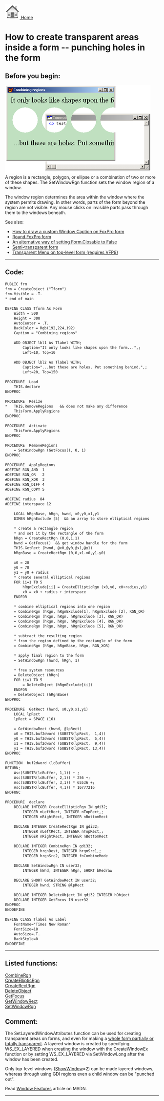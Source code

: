[<img src="../images/home.png"> Home ](https://github.com/VFPX/Win32API)  

# How to create transparent areas inside a form -- punching holes in the form

## Before you begin:
![](../images/holes.png)  
A region is a rectangle, polygon, or ellipse or a combination of two or more of these shapes. The SetWindowRgn function sets the window region of a window.   

The window region determines the area within the window where the system permits drawing. In other words, parts of the form beyond the region are not visible. Any mouse clicks on invisible parts pass through them to the windows beneath.  

See also:

* [How to draw a custom Window Caption on FoxPro form](sample_499.md)  
* [Round FoxPro form](sample_143.md)  
* [An alternative way of setting Form.Closable to False](sample_127.md)  
* [Semi-transparent form](sample_453.md)  
* [Transparent Menu on top-level form (requires VFP9) ](sample_496.md)  

  
***  


## Code:
```foxpro  
PUBLIC frm
frm = CreateObject ("Tform")
frm.Visible = .T.
* end of main

DEFINE CLASS Tform As Form
	Width = 500
	Height = 300
	AutoCenter = .T.
	BackColor = Rgb(192,224,192)
	Caption = "Combining regions"
	
	ADD OBJECT lbl1 As Tlabel WITH;
		Caption="It only looks like shapes upon the form...",;
		Left=10, Top=10
	
	ADD OBJECT lbl2 As Tlabel WITH;
		Caption="...but these are holes. Put something behind.",;
		Left=20, Top=150

PROCEDURE  Load
	THIS.declare
ENDPROC

PROCEDURE  Resize
*	THIS.RemoveRegions   && does not make any difference
	ThisForm.ApplyRegions
ENDPROC

PROCEDURE  Activate
	ThisForm.ApplyRegions
ENDPROC

PROCEDURE  RemoveRegions
	= SetWindowRgn (GetFocus(), 0, 1)
ENDPROC

PROCEDURE  ApplyRegions
#DEFINE RGN_AND  1
#DEFINE RGN_OR   2
#DEFINE RGN_XOR  3
#DEFINE RGN_DIFF 4
#DEFINE RGN_COPY 5

#DEFINE radius  84
#DEFINE interspace 12

	LOCAL hRgnBase, hRgn, hwnd, x0,y0,x1,y1
	DIMEN hRgnExclude [5]  && an array to store elliptical regions

	* create a rectangle region
	* and set it by the rectangle of the form
	hRgn = CreateRectRgn (0,0,1,1)
	hwnd = GetFocus()  && get window handle for the form
	THIS.GetRect (hwnd, @x0,@y0,@x1,@y1)
	hRgnBase = CreateRectRgn (0,0,x1-x0,y1-y0)

	x0 = 20
	y0 = 70
	y1 = y0 + radius
	* create several elliptical regions
	FOR ii=1 TO 5
		hRgnExclude[ii] = CreateEllipticRgn (x0,y0, x0+radius,y1)
 		x0 = x0 + radius + interspace
	ENDFOR

	* combine elliptical regions into one region
	= CombineRgn (hRgn, hRgnExclude[1], hRgnExclude [2], RGN_OR)
	= CombineRgn (hRgn, hRgn, hRgnExclude [3], RGN_OR)
	= CombineRgn (hRgn, hRgn, hRgnExclude [4], RGN_OR)
	= CombineRgn (hRgn, hRgn, hRgnExclude [5], RGN_OR)

	* subtract the resulting region
	* from the region defined by the rectangle of the form
	= CombineRgn (hRgn, hRgnBase, hRgn, RGN_XOR)

	* apply final region to the form
	= SetWindowRgn (hwnd, hRgn, 1)
	
	* free system resources
	= DeleteObject (hRgn)
	FOR ii=1 TO 5
		= DeleteObject (hRgnExclude[ii])
	ENDFOR
	= DeleteObject (hRgnBase)
ENDPROC

PROCEDURE  GetRect (hwnd, x0,y0,x1,y1)
	LOCAL lpRect
	lpRect = SPACE (16)

	= GetWindowRect (hwnd, @lpRect)
	x0 = THIS.buf2dword (SUBSTR(lpRect,  1,4))
	y0 = THIS.buf2dword (SUBSTR(lpRect,  5,4))
	x1 = THIS.buf2dword (SUBSTR(lpRect,  9,4))
	y1 = THIS.buf2dword (SUBSTR(lpRect, 13,4))
ENDPROC

FUNCTION  buf2dword (lcBuffer)
RETURN;
	Asc(SUBSTR(lcBuffer, 1,1)) + ;
	Asc(SUBSTR(lcBuffer, 2,1)) * 256 +;
	Asc(SUBSTR(lcBuffer, 3,1)) * 65536 +;
	Asc(SUBSTR(lcBuffer, 4,1)) * 16777216
ENDFUNC

PROCEDURE  declare
	DECLARE INTEGER CreateEllipticRgn IN gdi32;
		INTEGER nLeftRect, INTEGER nTopRect,;
		INTEGER nRightRect, INTEGER nBottomRect

	DECLARE INTEGER CreateRectRgn IN gdi32;
		INTEGER nLeftRect, INTEGER nTopRect,;
		INTEGER nRightRect, INTEGER nBottomRect

	DECLARE INTEGER CombineRgn IN gdi32;
		INTEGER hrgnDest, INTEGER hrgnSrc1,;
		INTEGER hrgnSrc2, INTEGER fnCombineMode

	DECLARE SetWindowRgn IN user32;
		INTEGER hWnd, INTEGER hRgn, SHORT bRedraw

	DECLARE SHORT GetWindowRect IN user32;
		INTEGER hwnd, STRING @lpRect

	DECLARE INTEGER DeleteObject IN gdi32 INTEGER hObject
	DECLARE INTEGER GetFocus IN user32
ENDPROC
ENDDEFINE

DEFINE CLASS Tlabel As Label
	FontName="Times New Roman"
	FontSize=18
	AutoSize=.T.
	BackStyle=0
ENDDEFINE  
```  
***  


## Listed functions:
[CombineRgn](../libraries/gdi32/CombineRgn.md)  
[CreateEllipticRgn](../libraries/gdi32/CreateEllipticRgn.md)  
[CreateRectRgn](../libraries/gdi32/CreateRectRgn.md)  
[DeleteObject](../libraries/gdi32/DeleteObject.md)  
[GetFocus](../libraries/user32/GetFocus.md)  
[GetWindowRect](../libraries/user32/GetWindowRect.md)  
[SetWindowRgn](../libraries/user32/SetWindowRgn.md)  

## Comment:

  
The SetLayeredWindowAttributes function can be used for creating transparent areas on forms, and even for making a [whole form partially or totally transparent](sample_453.md). A layered window is created by specifying WS_EX_LAYERED when creating the window with the CreateWindowEx function or by setting WS_EX_LAYERED via SetWindowLong after the window has been created.  
  
Only top-level windows (<a href="http://msdn.microsoft.com/en-us/library/h0ea0kz8(v=vs.80).aspx">ShowWindow</a>=2) can be made layered windows, whereas through using GDI regions even a child window can be "punched out".  
  
Read [Window Features](https://msdn.microsoft.com/en-us/library/windows/desktop/ms632599(v=vs.85).aspx) article on MSDN.  
  
***  

